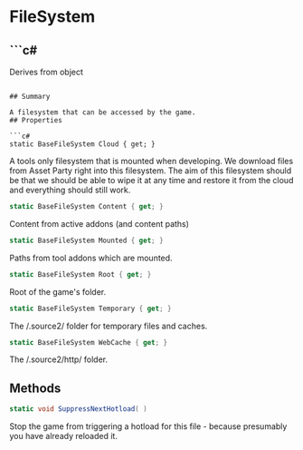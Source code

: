 # FileSystem

## ```c#
Derives from object
```

## Summary

A filesystem that can be accessed by the game.
## Properties

```c#
static BaseFileSystem Cloud { get; } 
```
A tools only filesystem that is mounted when developing. We download files from Asset Party right into this
filesystem. The aim of this filesystem should be that we should be able to wipe it at any time and restore it
from the cloud and everything should still work.
```c#
static BaseFileSystem Content { get; } 
```
Content from active addons (and content paths)
```c#
static BaseFileSystem Mounted { get; } 
```
Paths from tool addons which are mounted.
```c#
static BaseFileSystem Root { get; } 
```
Root of the game's folder.
```c#
static BaseFileSystem Temporary { get; } 
```
The /.source2/ folder for temporary files and caches.
```c#
static BaseFileSystem WebCache { get; } 
```
The /.source2/http/ folder.
## Methods

```c#
static void SuppressNextHotload( ) 
```
Stop the game from triggering a hotload for this file - because presumably you have
already reloaded it.
